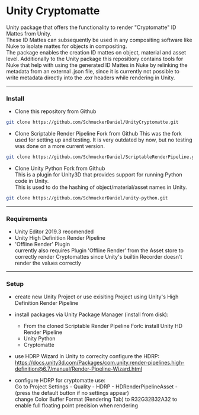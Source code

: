 Unity Cryptomatte
===============

Unity package that offers the functionality to render "Cryptomatte" ID Mattes
from Unity.  
These ID Mattes can subsequently be used in any compositing software
like Nuke to isolate mattes for objects in compositing.  
The package enables the creation ID mattes on object, material and asset level.
Additionally to the Unity package this repositiory contains tools for Nuke that
help with using the generated ID Mattes in Nuke by relinking the metadata from 
an external .json file, since it is currently not possible to write metadata 
directly into the .exr headers while rendering in Unity.



---

### Install

* Clone this repository from Github
```sh
git clone https://github.com/SchmuckerDaniel/UnityCryptomatte.git
```


* Clone Scriptable Render Pipeline Fork from Github
This was the fork used for setting up and testing. 
It is very outdated by now, but no testing was done on a more current version.
```sh
git clone https://github.com/SchmuckerDaniel/ScriptableRenderPipeline.git
```


* Clone Unity Python Fork from Github  
This is a plugin for Unity3D that provides support for running Python code in Unity.  
This is used to do the hashing of object/material/asset names in Unity.
```sh
git clone https://github.com/SchmuckerDaniel/unity-python.git  
```  

  
  

---

### Requirements

* Unity Editor 2019.3 recomended
* Unity High Definition Render Pipeline
* 'Offline Render' Plugin  
currently also requires Plugin 'Offline Render' from the Asset store to
correctly render Cryptomattes since Unity's builtin Recorder doesn't render
the values correctly


---

### Setup

* create new Unity Project or use exisiting Project using Unity's High
Definition Render Pipeline
* install packages via Unity Package Manager (install from disk):
	* From the cloned Scriptable Render Pipeline Fork: install Unity HD Render Pipeline
	* Unity Python
	* Cryptomatte

* use HDRP Wizard in Unity to correclty configure the HDRP:  
https://docs.unity3d.com/Packages/com.unity.render-pipelines.high-definition@6.7/manual/Render-Pipeline-Wizard.html
* configure HDRP for cryptomatte use:  
Go to Project Settings - Quality - HDRP - HDRenderPipelineAsset - (press the default button if no settings appear)  
change Color Buffer Format (Rendering Tab) to R32G32B32A32 to enable full floating point precision when rendering
